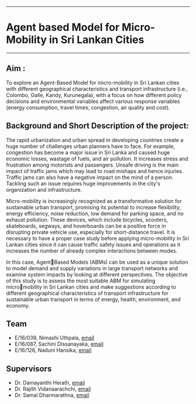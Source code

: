 ___
# Agent based Model for Micro-Mobility in Sri Lankan Cities
___
## Aim :
To explore an Agent-Based Model for micro-mobility in Sri Lankan cities with different 
geographical characteristics and transport infrastructure (i.e., Colombo, Galle, Kandy, 
Kurunegala), with a focus on how different policy decisions and environmental variables affect 
various response variables (energy consumption, travel times, congestion, air quality and cost).

## Background and Short Description of the project:
The rapid urbanization and urban spread in developing countries create a huge number of 
challenges urban planners have to face. For example, congestion has become a major issue in Sri 
Lanka and caused huge economic losses, wastage of fuels, and air pollution. It increases stress and 
frustration among motorists and passengers. Unsafe driving is the main impact of traffic jams 
which may lead to road mishaps and hence injuries. Traffic jams can also have a negative impact 
on the mind of a person. Tackling such an issue requires huge improvements in the city's 
organization and infrastructure. 

Micro-mobility is increasingly recognized as a transformative solution for sustainable 
urban transport, promising its potential to increase flexibility, energy efficiency, noise reduction, 
low demand for parking space, and no exhaust pollution. These devices, which include bicycles, 
scooters, skateboards, segways, and hoverboards can be a positive force in disrupting private 
vehicle use, especially for short-distance travel. It is necessary to have a proper case study before 
applying micro-mobility in Sri Lankan cities since it can cause traffic safety issues and operations 
as it increases the number of already complex interactions between modes. 

In this case, AgentBased Models (ABMs) can be used as a unique solution to model demand and supply variations in large transport networks and examine system impacts by looking at different perspectives.
The objective of this study is to assess the most suitable ABM for simulating micromobility in Sri Lankan cities and make suggestions according to different geographical 
characteristics of transport infrastructure for sustainable urban transport in terms of energy, health, 
environment, and economy.

## Team

- E/16/039, Nimashi Uthpala, [email](mailto:e16039@eng.pdn.ac.lk)
- E/16/087, Sachini Dissanayaka, [email](mailto:e16087@eng.pdn.ac.lk)
- E/16/126, Naduni Hansika, [email](mailto:e16126@eng.pdn.ac.lk)

## Supervisors

- Dr. Damayanthi Herath, [email](mailto:damayanthiherath@eng.pdn.ac.lk)
- Dr. Rajith Vidanaarachchi, [email](mailto:rajith.vidanaarachchi@unimelb.edu.au)
-	Dr. Samal Dharmarathna, [email](mailto:samal@eng.pdn.ac.lk)
